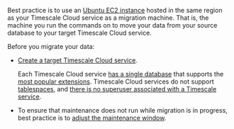 
Best practice is to use an [Ubuntu EC2 instance][create-ec2-instance] hosted in the same region as your
Timescale Cloud service as a migration machine. That is, the machine you run the commands on to move your 
data from your source database to your target Timescale Cloud service. 

Before you migrate your data:

- [Create a target Timescale Cloud service][created-a-database-service-in-timescale].

  Each Timescale Cloud service [has a single database] that supports the
  [most popular extensions][all available extensions]. Timescale Cloud services do not support [tablespaces],
  and [there is no superuser associated with a Timescale service][no-superuser-for-timescale-instance].

- To ensure that maintenance does not run while migration is in progress, best practice is to [adjust the maintenance window][adjust-maintenance-window]. 

[created-a-database-service-in-timescale]: /getting-started/:currentVersion:/services/
[has a single database]: /migrate/:currentVersion:/troubleshooting/#only-one-database-per-instance
[all available extensions]: /migrate/:currentVersion:/troubleshooting/#extension-availability
[tablespaces]: /migrate/:currentVersion:/troubleshooting/#tablespaces
[no-superuser-for-timescale-instance]: /migrate/:currentVersion:/troubleshooting/#superuser-privileges
[upgrade instructions]: /self-hosted/:currentVersion:/upgrades/about-upgrades/
[pg_hbaconf]: https://www.timescale.com/blog/5-common-connection-errors-in-postgresql-and-how-to-solve-them/#no-pg_hbaconf-entry-for-host
[create-ec2-instance]: https://docs.aws.amazon.com/AWSEC2/latest/UserGuide/EC2_GetStarted.html#ec2-launch-instance
[adjust-maintenance-window]: /use-timescale/:currentVersion/upgrades/#adjusting-your-maintenance-window
